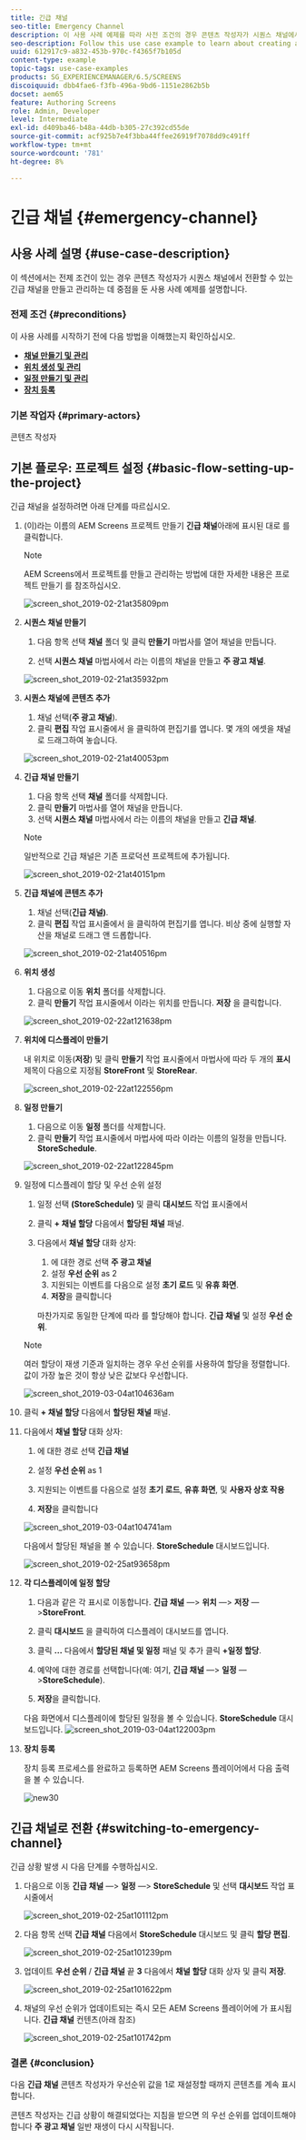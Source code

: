 ```yaml
---
title: 긴급 채널
seo-title: Emergency Channel
description: 이 사용 사례 예제를 따라 사전 조건의 경우 콘텐츠 작성자가 시퀀스 채널에서 전환할 수 있는 긴급 채널을 만들고 관리하는 방법에 대해 알아보십시오.
seo-description: Follow this use case example to learn about creating and managing an emergency channel that the content author can switch from a sequence channel in case of a precondition.
uuid: 612917c9-a832-453b-970c-f4365f7b105d
content-type: example
topic-tags: use-case-examples
products: SG_EXPERIENCEMANAGER/6.5/SCREENS
discoiquuid: dbb4fae6-f3fb-496a-9bd6-1151e2862b5b
docset: aem65
feature: Authoring Screens
role: Admin, Developer
level: Intermediate
exl-id: d409ba46-b48a-44db-b305-27c392cd55de
source-git-commit: acf925b7e4f3bba44ffee26919f7078dd9c491ff
workflow-type: tm+mt
source-wordcount: '781'
ht-degree: 8%

---
```


# 긴급 채널 {#emergency-channel}

## 사용 사례 설명 {#use-case-description}

이 섹션에서는 전제 조건이 있는 경우 콘텐츠 작성자가 시퀀스 채널에서 전환할 수 있는 긴급 채널을 만들고 관리하는 데 중점을 둔 사용 사례 예제를 설명합니다.

### 전제 조건 {#preconditions}

이 사용 사례를 시작하기 전에 다음 방법을 이해했는지 확인하십시오.

* **[채널 만들기 및 관리](managing-channels.md)**
* **[위치 생성 및 관리](managing-locations.md)**
* **[일정 만들기 및 관리](managing-schedules.md)**
* **[장치 등록](device-registration.md)**

### 기본 작업자 {#primary-actors}

콘텐츠 작성자

## 기본 플로우: 프로젝트 설정 {#basic-flow-setting-up-the-project}

긴급 채널을 설정하려면 아래 단계를 따르십시오.

1. (이)라는 이름의 AEM Screens 프로젝트 만들기 **긴급 채널**&#x200B;아래에 표시된 대로 를 클릭합니다.

   >[!NOTE]
   >AEM Screens에서 프로젝트를 만들고 관리하는 방법에 대한 자세한 내용은 프로젝트 만들기 를 참조하십시오.

   ![screen_shot_2019-02-21at35809pm](assets/screen_shot_2019-02-21at35809pm.png)

1. **시퀀스 채널 만들기**

   1. 다음 항목 선택 **채널** 폴더 및 클릭 **만들기** 마법사를 열어 채널을 만듭니다.

   1. 선택 **시퀀스 채널** 마법사에서 라는 이름의 채널을 만들고 **주 광고 채널**.

   ![screen_shot_2019-02-21at35932pm](assets/screen_shot_2019-02-21at35932pm.png)

1. **시퀀스 채널에 콘텐츠 추가**

   1. 채널 선택(**주 광고 채널**).
   1. 클릭 **편집** 작업 표시줄에서 을 클릭하여 편집기를 엽니다. 몇 개의 에셋을 채널로 드래그하여 놓습니다.

   ![screen_shot_2019-02-21at40053pm](assets/screen_shot_2019-02-21at40053pm.png)

1. **긴급 채널 만들기**

   1. 다음 항목 선택 **채널** 폴더를 삭제합니다.
   1. 클릭 **만들기** 마법사를 열어 채널을 만듭니다.
   1. 선택 **시퀀스 채널** 마법사에서 라는 이름의 채널을 만들고 **긴급 채널**.

   >[!NOTE]
   >
   >일반적으로 긴급 채널은 기존 프로덕션 프로젝트에 추가됩니다.

   ![screen_shot_2019-02-21at40151pm](assets/screen_shot_2019-02-21at40151pm.png)

1. **긴급 채널에 콘텐츠 추가**

   1. 채널 선택(**긴급 채널)**.
   1. 클릭 **편집** 작업 표시줄에서 을 클릭하여 편집기를 엽니다. 비상 중에 실행할 자산을 채널로 드래그 앤 드롭합니다.

   ![screen_shot_2019-02-21at40516pm](assets/screen_shot_2019-02-21at40516pm.png)

1. **위치 생성**

   1. 다음으로 이동 **위치** 폴더를 삭제합니다.
   1. 클릭 **만들기** 작업 표시줄에서 이라는 위치를 만듭니다. **저장** 을 클릭합니다.

   ![screen_shot_2019-02-22at121638pm](assets/screen_shot_2019-02-22at121638pm.png)

1. **위치에 디스플레이 만들기**

   내 위치로 이동(**저장**) 및 클릭 **만들기** 작업 표시줄에서 마법사에 따라 두 개의 **표시** 제목이 다음으로 지정됨 **StoreFront** 및 **StoreRear**.

   ![screen_shot_2019-02-22at122556pm](assets/screen_shot_2019-02-22at122556pm.png)

1. **일정 만들기**

   1. 다음으로 이동 **일정** 폴더를 삭제합니다.
   1. 클릭 **만들기** 작업 표시줄에서 마법사에 따라 이라는 이름의 일정을 만듭니다. **StoreSchedule**.

   ![screen_shot_2019-02-22at122845pm](assets/screen_shot_2019-02-22at122845pm.png)

1. 일정에 디스플레이 할당 및 우선 순위 설정

   1. 일정 선택 **(StoreSchedule)** 및 클릭 **대시보드** 작업 표시줄에서

   1. 클릭 **+ 채널 할당** 다음에서 **할당된 채널** 패널.

   1. 다음에서 **채널 할당** 대화 상자:

      1. 에 대한 경로 선택 **주 광고 채널**
      1. 설정 **우선 순위** as 2
      1. 지원되는 이벤트를 다음으로 설정 **초기 로드** 및 **유휴 화면**.
      1. **저장**&#x200B;을 클릭합니다

      마찬가지로 동일한 단계에 따라 를 할당해야 합니다. **긴급 채널** 및 설정 **우선 순위**.
   >[!NOTE]
   >
   >여러 할당이 재생 기준과 일치하는 경우 우선 순위를 사용하여 할당을 정렬합니다. 값이 가장 높은 것이 항상 낮은 값보다 우선합니다.

   ![screen_shot_2019-03-04at104636am](assets/screen_shot_2019-03-04at104636am.png)

1. 클릭 **+ 채널 할당** 다음에서 **할당된 채널** 패널.

1. 다음에서 **채널 할당** 대화 상자:

   1. 에 대한 경로 선택 **긴급 채널**
   1. 설정 **우선 순위** as 1

   1. 지원되는 이벤트를 다음으로 설정 **초기 로드**, **유휴 화면**, 및 **사용자 상호 작용**

   1. **저장**&#x200B;을 클릭합니다

   ![screen_shot_2019-03-04at104741am](assets/screen_shot_2019-03-04at104741am.png)

   다음에서 할당된 채널을 볼 수 있습니다. **StoreSchedule** 대시보드입니다.

   ![screen_shot_2019-02-25at93658pm](assets/screen_shot_2019-02-25at93658pm.png)

1. **각 디스플레이에 일정 할당**

   1. 다음과 같은 각 표시로 이동합니다. **긴급 채널** —> **위치** —> **저장** —>**StoreFront**.

   1. 클릭 **대시보드** 을 클릭하여 디스플레이 대시보드를 엽니다.
   1. 클릭 **...** 다음에서 **할당된 채널 및 일정** 패널 및 추가 클릭 **+일정 할당**.

   1. 예약에 대한 경로를 선택합니다(예: 여기, **긴급 채널** —> **일정** —>**StoreSchedule**).

   1. **저장**&#x200B;을 클릭합니다.

   다음 화면에서 디스플레이에 할당된 일정을 볼 수 있습니다. **StoreSchedule** 대시보드입니다.
   ![screen_shot_2019-03-04at122003pm](assets/screen_shot_2019-03-04at122003pm.png)

1. **장치 등록**

   장치 등록 프로세스를 완료하고 등록하면 AEM Screens 플레이어에서 다음 출력을 볼 수 있습니다.

   ![new30](assets/new30.gif)

## 긴급 채널로 전환 {#switching-to-emergency-channel}

긴급 상황 발생 시 다음 단계를 수행하십시오.

1. 다음으로 이동 **긴급 채널** —> **일정** —> **StoreSchedule** 및 선택 **대시보드** 작업 표시줄에서

   ![screen_shot_2019-02-25at101112pm](assets/screen_shot_2019-02-25at101112pm.png)

1. 다음 항목 선택 **긴급 채널** 다음에서 **StoreSchedule** 대시보드 및 클릭 **할당 편집**.

   ![screen_shot_2019-02-25at101239pm](assets/screen_shot_2019-02-25at101239pm.png)

1. 업데이트 **우선 순위** / **긴급 채널** 끝 **3** 다음에서 **채널 할당** 대화 상자 및 클릭 **저장**.

   ![screen_shot_2019-02-25at101622pm](assets/screen_shot_2019-02-25at101622pm.png)

1. 채널의 우선 순위가 업데이트되는 즉시 모든 AEM Screens 플레이어에 가 표시됩니다. **긴급 채널** 컨텐츠(아래 참조)

   ![screen_shot_2019-02-25at101742pm](assets/screen_shot_2019-02-25at101742pm.png)

### 결론 {#conclusion}

다음 **긴급 채널** 콘텐츠 작성자가 우선순위 값을 1로 재설정할 때까지 콘텐츠를 계속 표시합니다.

콘텐츠 작성자는 긴급 상황이 해결되었다는 지침을 받으면 의 우선 순위를 업데이트해야 합니다 **주 광고 채널** 일반 재생이 다시 시작됩니다.
